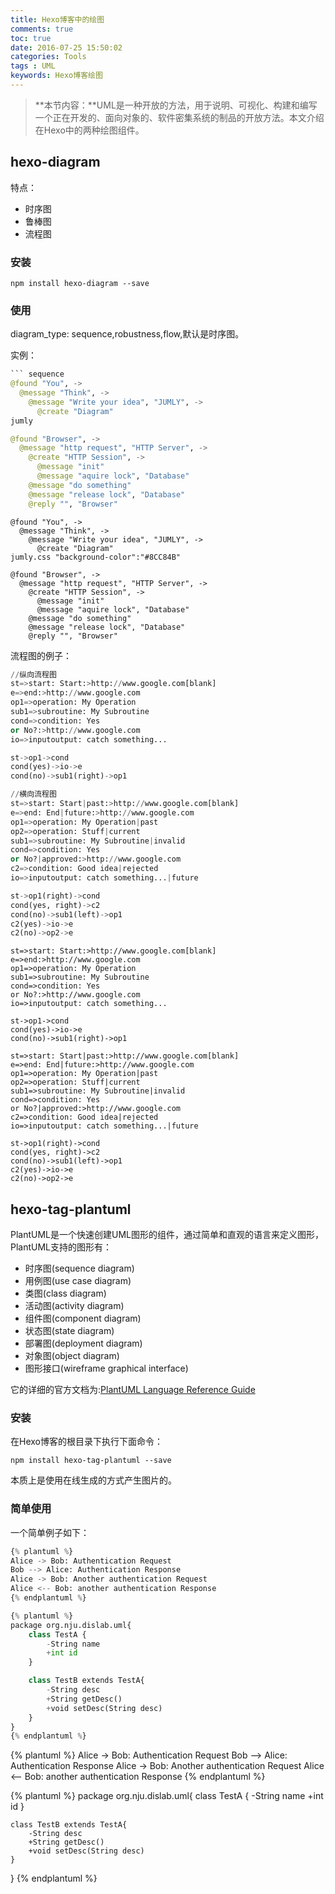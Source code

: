 ```yaml
---
title: Hexo博客中的绘图
comments: true
toc: true
date: 2016-07-25 15:50:02
categories: Tools
tags : UML
keywords: Hexo博客绘图
---
```


>**本节内容：**UML是一种开放的方法，用于说明、可视化、构建和编写一个正在开发的、面向对象的、软件密集系统的制品的开放方法。本文介绍在Hexo中的两种绘图组件。

<!-- more -->

##  hexo-diagram

特点：
 - 时序图
 - 鲁棒图
 - 流程图

### 安装
```
npm install hexo-diagram --save
```

### 使用

diagram_type: sequence,robustness,flow,默认是时序图。

实例：

``` python
``` sequence
@found "You", ->
  @message "Think", ->
    @message "Write your idea", "JUMLY", ->
      @create "Diagram"
jumly

@found "Browser", ->
  @message "http request", "HTTP Server", ->
    @create "HTTP Session", ->
      @message "init"
      @message "aquire lock", "Database"
    @message "do something"
    @message "release lock", "Database"
    @reply "", "Browser"

```

``` sequence
@found "You", ->
  @message "Think", ->
    @message "Write your idea", "JUMLY", ->
      @create "Diagram"
jumly.css "background-color":"#8CC84B"
```

``` sequence
@found "Browser", ->
  @message "http request", "HTTP Server", ->
    @create "HTTP Session", ->
      @message "init"
      @message "aquire lock", "Database"
    @message "do something"
    @message "release lock", "Database"
    @reply "", "Browser"
```
流程图的例子：
``` python
//纵向流程图
st=>start: Start:>http://www.google.com[blank]
e=>end:>http://www.google.com
op1=>operation: My Operation
sub1=>subroutine: My Subroutine
cond=>condition: Yes
or No?:>http://www.google.com
io=>inputoutput: catch something...

st->op1->cond
cond(yes)->io->e
cond(no)->sub1(right)->op1

//横向流程图
st=>start: Start|past:>http://www.google.com[blank]
e=>end: End|future:>http://www.google.com
op1=>operation: My Operation|past
op2=>operation: Stuff|current
sub1=>subroutine: My Subroutine|invalid
cond=>condition: Yes
or No?|approved:>http://www.google.com
c2=>condition: Good idea|rejected
io=>inputoutput: catch something...|future

st->op1(right)->cond
cond(yes, right)->c2
cond(no)->sub1(left)->op1
c2(yes)->io->e
c2(no)->op2->e

```

``` flow
st=>start: Start:>http://www.google.com[blank]
e=>end:>http://www.google.com
op1=>operation: My Operation
sub1=>subroutine: My Subroutine
cond=>condition: Yes
or No?:>http://www.google.com
io=>inputoutput: catch something...

st->op1->cond
cond(yes)->io->e
cond(no)->sub1(right)->op1
```

``` flow
st=>start: Start|past:>http://www.google.com[blank]
e=>end: End|future:>http://www.google.com
op1=>operation: My Operation|past
op2=>operation: Stuff|current
sub1=>subroutine: My Subroutine|invalid
cond=>condition: Yes
or No?|approved:>http://www.google.com
c2=>condition: Good idea|rejected
io=>inputoutput: catch something...|future

st->op1(right)->cond
cond(yes, right)->c2
cond(no)->sub1(left)->op1
c2(yes)->io->e
c2(no)->op2->e
```

## hexo-tag-plantuml

PlantUML是一个快速创建UML图形的组件，通过简单和直观的语言来定义图形，PlantUML支持的图形有：
- 时序图(sequence diagram)
- 用例图(use case diagram)
- 类图(class diagram)
- 活动图(activity diagram)
- 组件图(component diagram)
- 状态图(state diagram)
- 部署图(deployment diagram)
- 对象图(object diagram)
- 图形接口(wireframe graphical interface)

它的详细的官方文档为:[PlantUML Language Reference Guide](http://plantuml.com/PlantUML_Language_Reference_Guide.pdf)

### 安装

在Hexo博客的根目录下执行下面命令：

```
npm install hexo-tag-plantuml --save
```

本质上是使用在线生成的方式产生图片的。

### 简单使用

一个简单例子如下：

``` python
{% plantuml %}
Alice -> Bob: Authentication Request
Bob --> Alice: Authentication Response
Alice -> Bob: Another authentication Request
Alice <-- Bob: another authentication Response
{% endplantuml %}

{% plantuml %}
package org.nju.dislab.uml{
    class TestA {
        -String name
        +int id
    }

    class TestB extends TestA{
        -String desc
        +String getDesc()
        +void setDesc(String desc)
    }
}
{% endplantuml %}

```

{% plantuml %}
Alice -> Bob: Authentication Request
Bob --> Alice: Authentication Response
Alice -> Bob: Another authentication Request
Alice <-- Bob: another authentication Response
{% endplantuml %}

{% plantuml %}
package org.nju.dislab.uml{
    class TestA {
        -String name
        +int id
    }

    class TestB extends TestA{
        -String desc
        +String getDesc()
        +void setDesc(String desc)
    }
}
{% endplantuml %}

